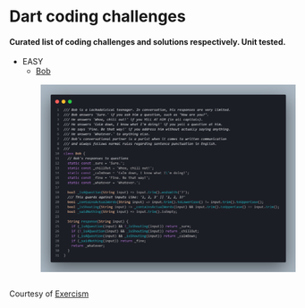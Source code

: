 # Dart coding challenges

#### Curated list of coding challenges and solutions respectively. Unit tested.

[Exercism!]: https://github.com/davidnwaneri/dart_coding_challenges/tree/challenges

- EASY
    - [Bob]([Excercism!]/bob/) <img align="center" style="margin:1rem 0.5rem" src="codesnaps/bob_code.png"/> 

Courtesy of  [Exercism](https://exercism.org/tracks/dart)